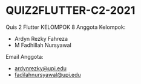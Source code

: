 # QUIZ2FLUTTER-C2-2021
Quis 2 Flutter 
KELOMPOK 8
Anggota Kelompok:
 - Ardyn Rezky Fahreza
 - M Fadhillah Nursyawal

Email Anggota:
 - ardynrezky@upi.edu
 - fadilahnursyawal@upi.edu
 
 
